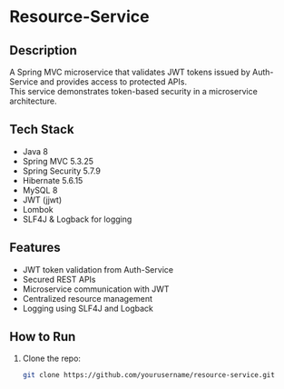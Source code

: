 # Resource-Service

## Description
A Spring MVC microservice that validates JWT tokens issued by Auth-Service and provides access to protected APIs.  
This service demonstrates token-based security in a microservice architecture.

## Tech Stack
- Java 8
- Spring MVC 5.3.25
- Spring Security 5.7.9
- Hibernate 5.6.15
- MySQL 8
- JWT (jjwt)
- Lombok
- SLF4J & Logback for logging

## Features
- JWT token validation from Auth-Service
- Secured REST APIs
- Microservice communication with JWT
- Centralized resource management
- Logging using SLF4J and Logback

## How to Run
1. Clone the repo:
   ```bash
   git clone https://github.com/yourusername/resource-service.git

